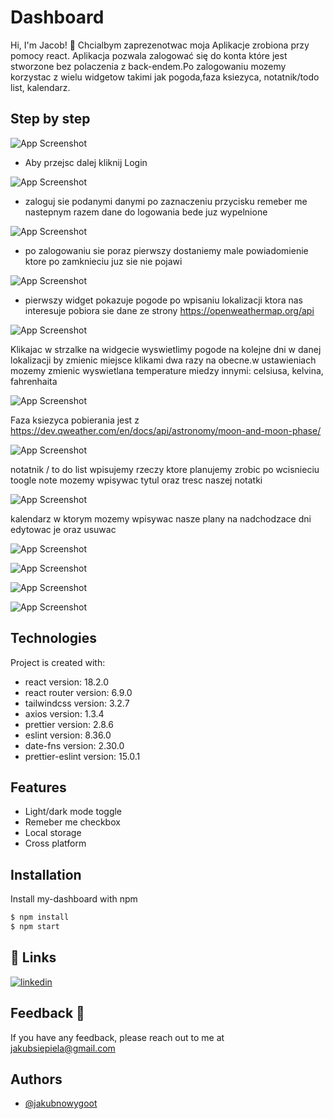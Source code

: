 
# Dashboard

Hi, I'm Jacob! 👋 Chcialbym zaprezenotwac moja Aplikacje zrobiona przy pomocy react. Aplikacja pozwala zalogować się do konta które jest stworzone bez polaczenia z back-endem.Po zalogowaniu mozemy korzystac z wielu widgetow takimi jak pogoda,faza ksiezyca, notatnik/todo list, kalendarz.




## Step by step

![App Screenshot](https://snipboard.io/32Rroh.jpg)

* Aby przejsc dalej kliknij Login

![App Screenshot](https://snipboard.io/bqUXGj.jpg)

* zaloguj sie podanymi danymi po zaznaczeniu przycisku remeber me nastepnym razem dane do logowania bede juz wypelnione

![App Screenshot](https://snipboard.io/kyx76O.jpg)

* po zalogowaniu sie poraz pierwszy dostaniemy male  powiadomienie ktore po zamknieciu juz sie nie pojawi

![App Screenshot](https://snipboard.io/gkLJTp.jpg)

* pierwszy widget pokazuje pogode po wpisaniu lokalizacji ktora nas interesuje pobiora sie dane ze strony https://openweathermap.org/api

![App Screenshot](https://snipboard.io/pIK7Dq.jpg)

Klikajac w strzalke na widgecie wyswietlimy pogode na kolejne dni w danej lokalizacji by zmienic miejsce klikami dwa razy na obecne.w ustawieniach mozemy zmienic wyswietlana temperature miedzy innymi: celsiusa, kelvina, fahrenhaita

![App Screenshot](https://snipboard.io/WUzfx5.jpg)

Faza ksiezyca pobierania jest z https://dev.qweather.com/en/docs/api/astronomy/moon-and-moon-phase/

![App Screenshot](https://snipboard.io/yTnisY.jpg)

notatnik / to do list wpisujemy rzeczy ktore planujemy zrobic po wcisnieciu toogle note mozemy wpisywac tytul oraz tresc naszej notatki


![App Screenshot](https://snipboard.io/HbrxSP.jpg)

kalendarz w ktorym mozemy wpisywac nasze plany na nadchodzace dni edytowac je oraz usuwac


![App Screenshot](https://snipboard.io/ho14xj.jpg)

![App Screenshot](https://snipboard.io/iybowO.jpg)

![App Screenshot](https://snipboard.io/X3FuQb.jpg)

![App Screenshot](https://snipboard.io/D2GXp5.jpg)

## Technologies
Project is created with:
* react version: 18.2.0
* react router version: 6.9.0
* tailwindcss version: 3.2.7
* axios version: 1.3.4
* prettier version: 2.8.6
* eslint version: 8.36.0
* date-fns version: 2.30.0
* prettier-eslint version: 15.0.1



## Features

- Light/dark mode toggle
- Remeber me checkbox
- Local storage
- Cross platform


## Installation

Install my-dashboard with npm

```bash
$ npm install
$ npm start
```

## 🔗 Links

[![linkedin](https://img.shields.io/badge/linkedin-0A66C2?style=for-the-badge&logo=linkedin&logoColor=white)](https://www.linkedin.com/in/jakub-siepiela-239223282//)



## Feedback 🚀

If you have any feedback, please reach out to me at jakubsiepiela@gmail.com


## Authors

- [@jakubnowygoot](https://github.com/jakubnowygoot)

